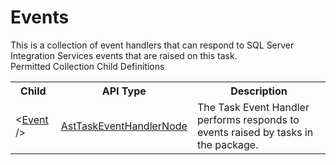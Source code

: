 # Events

<div class="LanguageSummary"><div class ="SummaryItem">This is a collection of event handlers that can respond to SQL Server Integration Services events that are raised on this task.</div></div><div class="SchemaBindingGroup"><div class="SchemaBindingGroupHeader">Permitted Collection Child Definitions</div><table id="SchemaBindingList" class="SchemaBindingList"><tbody><tr><th class="SchemaBindingNameColumnHeader">Child</th><th class="SchemaBindingTypeColumnHeader">API Type</th><th class="SchemaBindingSummaryColumnHeader">Description</th></tr><tr class="cd0"><td class="SchemaBindingName"><span class="punc">&lt;</span><a href=Varigence.Languages.Biml.Task.AstTaskEventHandlerNode.html">Event</a><span class="punc"> /&gt;</span></td><td class="SchemaBindingType"><a href="../api-reference/Varigence.Languages.Biml.Task.AstTaskEventHandlerNode.html">AstTaskEventHandlerNode</a></td><td class="SchemaBindingSummary">The Task Event Handler performs responds to events raised by tasks in the package.</td></tr></tbody></table></div>